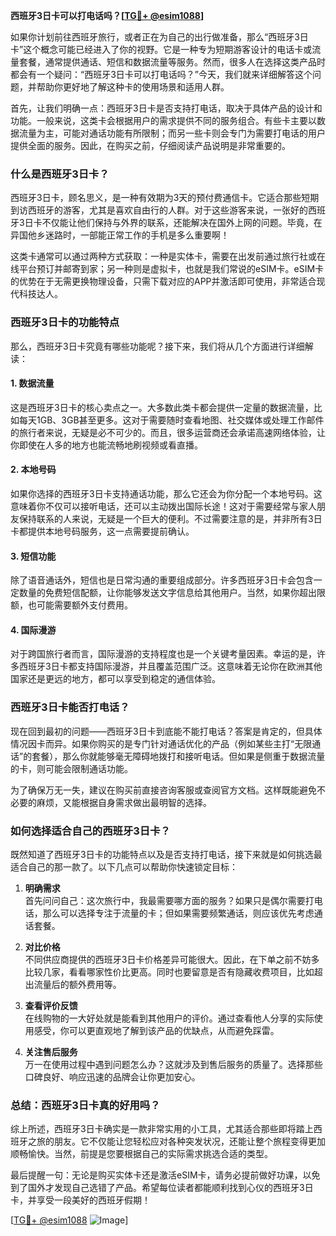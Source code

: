 **西班牙3日卡可以打电话吗？[[TG💪+ @esim1088](https://t.me/s/esim1088)]**

如果你计划前往西班牙旅行，或者正在为自己的出行做准备，那么“西班牙3日卡”这个概念可能已经进入了你的视野。它是一种专为短期游客设计的电话卡或流量套餐，通常提供通话、短信和数据流量等服务。然而，很多人在选择这类产品时都会有一个疑问：“西班牙3日卡可以打电话吗？”今天，我们就来详细解答这个问题，并帮助你更好地了解这种卡的使用场景和适用人群。

首先，让我们明确一点：西班牙3日卡是否支持打电话，取决于具体产品的设计和功能。一般来说，这类卡会根据用户的需求提供不同的服务组合。有些卡主要以数据流量为主，可能对通话功能有所限制；而另一些卡则会专门为需要打电话的用户提供全面的服务。因此，在购买之前，仔细阅读产品说明是非常重要的。

### **什么是西班牙3日卡？**

西班牙3日卡，顾名思义，是一种有效期为3天的预付费通信卡。它适合那些短期到访西班牙的游客，尤其是喜欢自由行的人群。对于这些游客来说，一张好的西班牙3日卡不仅能让他们保持与外界的联系，还能解决在国外上网的问题。毕竟，在异国他乡迷路时，一部能正常工作的手机是多么重要啊！

这类卡通常可以通过两种方式获取：一种是实体卡，需要在出发前通过旅行社或在线平台预订并邮寄到家；另一种则是虚拟卡，也就是我们常说的eSIM卡。eSIM卡的优势在于无需更换物理设备，只需下载对应的APP并激活即可使用，非常适合现代科技达人。

### **西班牙3日卡的功能特点**

那么，西班牙3日卡究竟有哪些功能呢？接下来，我们将从几个方面进行详细解读：

#### **1. 数据流量**
这是西班牙3日卡的核心卖点之一。大多数此类卡都会提供一定量的数据流量，比如每天1GB、3GB甚至更多。这对于需要随时查看地图、社交媒体或处理工作邮件的旅行者来说，无疑是必不可少的。而且，很多运营商还会承诺高速网络体验，让你即使在人多的地方也能流畅地刷视频或看直播。

#### **2. 本地号码**
如果你选择的西班牙3日卡支持通话功能，那么它还会为你分配一个本地号码。这意味着你不仅可以接听电话，还可以主动拨出国际长途！这对于需要经常与家人朋友保持联系的人来说，无疑是一个巨大的便利。不过需要注意的是，并非所有3日卡都提供本地号码服务，这一点需要提前确认。

#### **3. 短信功能**
除了语音通话外，短信也是日常沟通的重要组成部分。许多西班牙3日卡会包含一定数量的免费短信配额，让你能够发送文字信息给其他用户。当然，如果你超出限额，也可能需要额外支付费用。

#### **4. 国际漫游**
对于跨国旅行者而言，国际漫游的支持程度也是一个关键考量因素。幸运的是，许多西班牙3日卡都支持国际漫游，并且覆盖范围广泛。这意味着无论你在欧洲其他国家还是更远的地方，都可以享受到稳定的通信体验。

### **西班牙3日卡能否打电话？**

现在回到最初的问题——西班牙3日卡到底能不能打电话？答案是肯定的，但具体情况因卡而异。如果你购买的是专门针对通话优化的产品（例如某些主打“无限通话”的套餐），那么你就能够毫无障碍地拨打和接听电话。但如果是侧重于数据流量的卡，则可能会限制通话功能。

为了确保万无一失，建议在购买前直接咨询客服或查阅官方文档。这样既能避免不必要的麻烦，又能根据自身需求做出最明智的选择。

### **如何选择适合自己的西班牙3日卡？**

既然知道了西班牙3日卡的功能特点以及是否支持打电话，接下来就是如何挑选最适合自己的那一款了。以下几点可以帮助你快速锁定目标：

1. **明确需求**  
   首先问问自己：这次旅行中，我最需要哪方面的服务？如果只是偶尔需要打电话，那么可以选择专注于流量的卡；但如果需要频繁通话，则应该优先考虑通话套餐。

2. **对比价格**  
 不同供应商提供的西班牙3日卡价格差异可能很大。因此，在下单之前不妨多比较几家，看看哪家性价比更高。同时也要留意是否有隐藏收费项目，比如超出流量后的额外费用等。

3. **查看评价反馈**  
 在线购物的一大好处就是能看到其他用户的评价。通过查看他人分享的实际使用感受，你可以更直观地了解到该产品的优缺点，从而避免踩雷。

4. **关注售后服务**  
 万一在使用过程中遇到问题怎么办？这就涉及到售后服务的质量了。选择那些口碑良好、响应迅速的品牌会让你更加安心。

### **总结：西班牙3日卡真的好用吗？**

综上所述，西班牙3日卡确实是一款非常实用的小工具，尤其适合那些即将踏上西班牙之旅的朋友。它不仅能让您轻松应对各种突发状况，还能让整个旅程变得更加顺畅愉快。当然，前提是您要根据自己的实际需求挑选合适的类型。

最后提醒一句：无论是购买实体卡还是激活eSIM卡，请务必提前做好功课，以免到了国外才发现自己选错了产品。希望每位读者都能顺利找到心仪的西班牙3日卡，并享受一段美好的西班牙假期！

[[TG💪+ @esim1088](https://t.me/s/esim1088) ![Image](https://i.postimg.cc/4NQfJmqS/Snipaste-2025-05-13-00-14-12.png)]